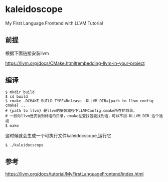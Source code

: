 # kaleidoscope

My First Language Frontend with LLVM Tutorial

## 前提

根据下面链接安装llvm

https://llvm.org/docs/CMake.html#embedding-llvm-in-your-project

## 编译

````
$ mkdir build
$ cd build
$ cmake -DCMAKE_BUILD_TYPE=Release -DLLVM_DIR={path to llvm config cmake} ..   
# {path to llvm} 是llvm的安装路径下LLVMConfig.cmake所在的目录，
# 一般你llvm是安装到标准的目录，cmake在查找包能找到话，可以不加-DLLVM_DIR 这个选项
$ make
````
这时候就会生成一个可执行文件kaleidocscope,运行它
````
$ ./kaleidocscope
````

## 参考

https://llvm.org/docs/tutorial/MyFirstLanguageFrontend/index.html

